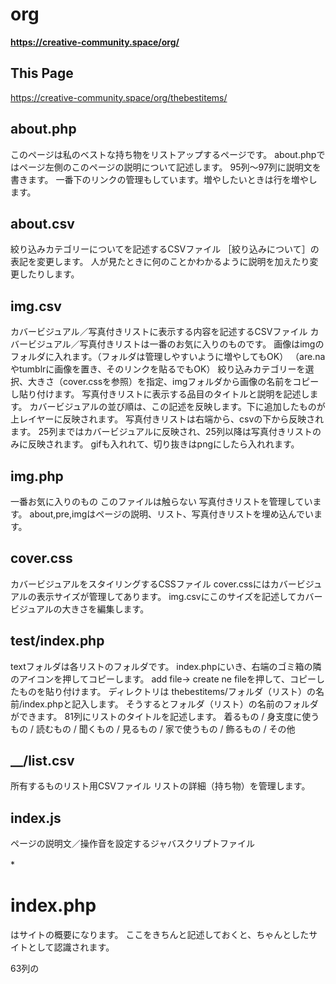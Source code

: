 # org
**https://creative-community.space/org/**

## This Page
https://creative-community.space/org/thebestitems/


## about.php
このページは私のベストな持ち物をリストアップするページです。
about.phpではページ左側のこのページの説明について記述します。
95列〜97列に説明文を書きます。
一番下のリンクの管理もしています。増やしたいときは行を増やします。
## about.csv
絞り込みカテゴリーについてを記述するCSVファイル
［絞り込みについて］の表記を変更します。
人が見たときに何のことかわかるように説明を加えたり変更したりします。
## img.csv
カバービジュアル／写真付きリストに表示する内容を記述するCSVファイル
カバービジュアル／写真付きリストは一番のお気に入りのものです。
画像はimgのフォルダに入れます。（フォルダは管理しやすいように増やしてもOK）
（are.naやtumblrに画像を置き、そのリンクを貼るでもOK）
絞り込みカテゴリーを選択、大きさ（cover.cssを参照）を指定、imgフォルダから画像の名前をコピーし貼り付けます。
写真付きリストに表示する品目のタイトルと説明を記述します。
カバービジュアルの並び順は、この記述を反映します。下に追加したものが上レイヤーに反映されます。
写真付きリストは右端から、csvの下から反映されます。
25列まではカバービジュアルに反映され、25列以降は写真付きリストのみに反映されます。
gifも入れれて、切り抜きはpngにしたら入れれます。
## img.php
一番お気に入りのもの
このファイルは触らない
写真付きリストを管理しています。
about,pre,imgはページの説明、リスト、写真付きリストを埋め込んでいます。
## cover.css
カバービジュアルをスタイリングするCSSファイル
cover.cssにはカバービジュアルの表示サイズが管理してあります。
img.csvにこのサイズを記述してカバービジュアルの大きさを編集します。
## test/index.php 
textフォルダは各リストのフォルダです。
index.phpにいき、右端のゴミ箱の隣のアイコンを押してコピーします。
add file→ create ne fileを押して、コピーしたものを貼り付けます。
ディレクトリは thebestitems/フォルダ（リスト）の名前/index.phpと記入します。
そうするとフォルダ（リスト）の名前のフォルダができます。
81列にリストのタイトルを記述します。
着るもの / 身支度に使うもの / 読むもの / 聞くもの / 見るもの / 家で使うもの / 飾るもの / その他
## __/list.csv
所有するものリスト用CSVファイル
リストの詳細（持ち物）を管理します。
## index.js
ページの説明文／操作音を設定するジャバスクリプトファイル

*　　


# index.php

<head>はサイトの概要になります。
ここをきちんと記述しておくと、ちゃんとしたサイトとして認識されます。
  
63列の<style>が見た目を変える部分です。
65列〜74列で、テキストや背景などの色を変更します。
83列は絞り込みなどのフォントを管理します。
84列のtransformは長体・平体の記述です。（1,1）の場合デフォルト比率になります。
  
92列はタイトルや説明文おフォントを管理します。
font-familyはまず最初のフォント、そのフォントがなければ次に指定したフォントになります。
  
133列〜134列はスクロールバーの見た目を管理します。
  
311列の<body>はサイトの中身を管理します。
314列はページ右上の小さいタイトルです。
316列は流れる文章です。
319列のは大きな文字のタイトルです。
  
> header > title | meta 編集
> 
> body > ._more | #marquee | #nav を編集
> 
> body > .mousedragscrollable | script > $("#__").load("__/index.php"); を編集
> 


*CSS Text & Color*

フォント一覧

https://www.cssfontstack.com/

https://mimi.moe.in/nmp/fonts/allfonts

https://book.studio947.net/article/1634/

https://fonts.google.com/


カラーチャート

https://fromkato.com/color

https://htmlcolorcodes.com/color-names/


参考ツール

https://picular.co/

https://pigment.shapefactory.co/

https://colorable.jxnblk.com/



GitHub

[https://github.com/the-things-i-we-own](https://github.com/the-things-i-we-own)


GitHub Team

https://github.com/orgs/the-things-i-we-own/teams/org
